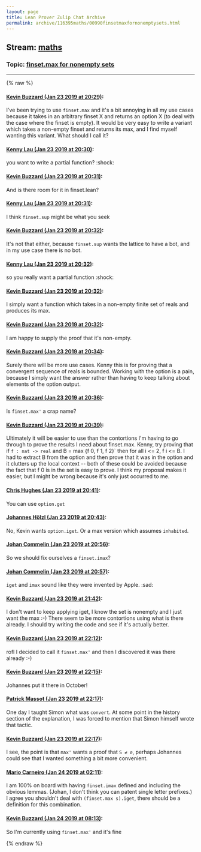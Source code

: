 ```yaml
---
layout: page
title: Lean Prover Zulip Chat Archive 
permalink: archive/116395maths/00990finsetmaxfornonemptysets.html
---
```


## Stream: [maths](index.html)
### Topic: [finset.max for nonempty sets](00990finsetmaxfornonemptysets.html)

---


{% raw %}
#### [ Kevin Buzzard (Jan 23 2019 at 20:29)](https://leanprover.zulipchat.com/#narrow/stream/116395-maths/topic/finset.max%20for%20nonempty%20sets/near/156716988):
<p>I've been trying to use <code>finset.max</code> and it's a bit annoying in all my use cases because it takes in an arbitrary finset X and returns an option X (to deal with the case where the finset is empty). It would be very easy to write a variant which takes a non-empty finset and returns its max, and I find myself wanting this variant. What should I call it?</p>

#### [ Kenny Lau (Jan 23 2019 at 20:30)](https://leanprover.zulipchat.com/#narrow/stream/116395-maths/topic/finset.max%20for%20nonempty%20sets/near/156717153):
<p>you want to write a partial function? <span aria-label="shock" class="emoji emoji-1f628" role="img" title="shock">:shock:</span></p>

#### [ Kevin Buzzard (Jan 23 2019 at 20:31)](https://leanprover.zulipchat.com/#narrow/stream/116395-maths/topic/finset.max%20for%20nonempty%20sets/near/156717184):
<p>And is there room for it in finset.lean?</p>

#### [ Kenny Lau (Jan 23 2019 at 20:31)](https://leanprover.zulipchat.com/#narrow/stream/116395-maths/topic/finset.max%20for%20nonempty%20sets/near/156717213):
<p>I think <code>finset.sup</code> might be what you seek</p>

#### [ Kevin Buzzard (Jan 23 2019 at 20:32)](https://leanprover.zulipchat.com/#narrow/stream/116395-maths/topic/finset.max%20for%20nonempty%20sets/near/156717335):
<p>It's not that either, because <code>finset.sup</code> wants the lattice to have a bot, and in my use case there is no bot.</p>

#### [ Kenny Lau (Jan 23 2019 at 20:32)](https://leanprover.zulipchat.com/#narrow/stream/116395-maths/topic/finset.max%20for%20nonempty%20sets/near/156717357):
<p>so you really want a partial function <span aria-label="shock" class="emoji emoji-1f628" role="img" title="shock">:shock:</span></p>

#### [ Kevin Buzzard (Jan 23 2019 at 20:32)](https://leanprover.zulipchat.com/#narrow/stream/116395-maths/topic/finset.max%20for%20nonempty%20sets/near/156717365):
<p>I simply want a function which takes in a non-empty finite set of reals and produces its max.</p>

#### [ Kevin Buzzard (Jan 23 2019 at 20:32)](https://leanprover.zulipchat.com/#narrow/stream/116395-maths/topic/finset.max%20for%20nonempty%20sets/near/156717381):
<p>I am happy to supply the proof that it's non-empty.</p>

#### [ Kevin Buzzard (Jan 23 2019 at 20:34)](https://leanprover.zulipchat.com/#narrow/stream/116395-maths/topic/finset.max%20for%20nonempty%20sets/near/156717521):
<p>Surely there will be more use cases. Kenny this is for proving that a convergent sequence of reals is bounded. Working with the option is a pain, because I simply want the answer rather than having to keep talking about elements of the option output.</p>

#### [ Kevin Buzzard (Jan 23 2019 at 20:36)](https://leanprover.zulipchat.com/#narrow/stream/116395-maths/topic/finset.max%20for%20nonempty%20sets/near/156717730):
<p>Is <code>finset.max'</code> a crap name?</p>

#### [ Kevin Buzzard (Jan 23 2019 at 20:39)](https://leanprover.zulipchat.com/#narrow/stream/116395-maths/topic/finset.max%20for%20nonempty%20sets/near/156717989):
<p>Ultimately it will be easier to use than the contortions I'm having to go through to prove the results I need about finset.max. Kenny, try proving that if <code>f : nat -&gt; real</code> and B = max {f 0, f 1, f 2}` then for all i &lt;= 2, f i &lt;= B. I had to extract B from the option and then prove that it was in the option and it clutters up the local context -- both of these could be avoided because the fact that f 0 is in the set is easy to prove. I think my proposal makes it easier, but I might be wrong because it's only just occurred to me.</p>

#### [ Chris Hughes (Jan 23 2019 at 20:41)](https://leanprover.zulipchat.com/#narrow/stream/116395-maths/topic/finset.max%20for%20nonempty%20sets/near/156718137):
<p>You can use <code>option.get </code></p>

#### [ Johannes Hölzl (Jan 23 2019 at 20:43)](https://leanprover.zulipchat.com/#narrow/stream/116395-maths/topic/finset.max%20for%20nonempty%20sets/near/156718312):
<p>No, Kevin wants <code>option.iget</code>. Or a max version which assumes <code>inhabited</code>.</p>

#### [ Johan Commelin (Jan 23 2019 at 20:56)](https://leanprover.zulipchat.com/#narrow/stream/116395-maths/topic/finset.max%20for%20nonempty%20sets/near/156719527):
<p>So we should fix ourselves a <code>finset.imax</code>?</p>

#### [ Johan Commelin (Jan 23 2019 at 20:57)](https://leanprover.zulipchat.com/#narrow/stream/116395-maths/topic/finset.max%20for%20nonempty%20sets/near/156719571):
<p><code>iget</code> and <code>imax</code> sound like they were invented by Apple. <span aria-label="sad" class="emoji emoji-2639" role="img" title="sad">:sad:</span></p>

#### [ Kevin Buzzard (Jan 23 2019 at 21:42)](https://leanprover.zulipchat.com/#narrow/stream/116395-maths/topic/finset.max%20for%20nonempty%20sets/near/156723283):
<p>I don't want to keep applying iget, I know the set is nonempty and I just want the max :-) There seem to be more contortions using what is there already. I should try writing the code and see if it's actually better.</p>

#### [ Kevin Buzzard (Jan 23 2019 at 22:12)](https://leanprover.zulipchat.com/#narrow/stream/116395-maths/topic/finset.max%20for%20nonempty%20sets/near/156725776):
<p>rofl I decided to call it <code>finset.max'</code> and then I discovered it was there already :-)</p>

#### [ Kevin Buzzard (Jan 23 2019 at 22:15)](https://leanprover.zulipchat.com/#narrow/stream/116395-maths/topic/finset.max%20for%20nonempty%20sets/near/156725955):
<p>Johannes put it there in October!</p>

#### [ Patrick Massot (Jan 23 2019 at 22:17)](https://leanprover.zulipchat.com/#narrow/stream/116395-maths/topic/finset.max%20for%20nonempty%20sets/near/156726063):
<p>One day I taught Simon what was <code>convert</code>. At some point in the history section of the explanation, I was forced to mention that Simon himself wrote that tactic.</p>

#### [ Kevin Buzzard (Jan 23 2019 at 22:17)](https://leanprover.zulipchat.com/#narrow/stream/116395-maths/topic/finset.max%20for%20nonempty%20sets/near/156726084):
<p>I see, the point is that <code>max'</code> wants a proof that <code>S ≠ ∅</code>, perhaps Johannes could see that I wanted something a bit more convenient.</p>

#### [ Mario Carneiro (Jan 24 2019 at 02:11)](https://leanprover.zulipchat.com/#narrow/stream/116395-maths/topic/finset.max%20for%20nonempty%20sets/near/156740020):
<p>I am 100% on board with having <code>finset.imax</code> defined and including the obvious lemmas. (Johan, I don't think you can patent single letter prefixes.) I agree you shouldn't deal with <code>(finset.max s).iget</code>, there should be a definition for this combination.</p>

#### [ Kevin Buzzard (Jan 24 2019 at 08:13)](https://leanprover.zulipchat.com/#narrow/stream/116395-maths/topic/finset.max%20for%20nonempty%20sets/near/156753780):
<p>So I'm currently using <code>finset.max'</code> and it's fine</p>


{% endraw %}
